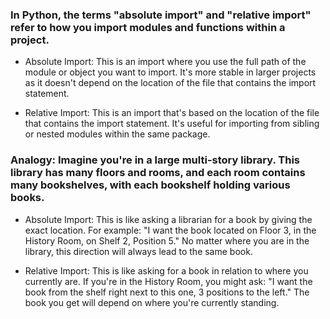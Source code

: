 ### In Python, the terms "absolute import" and "relative import" refer to how you import modules and functions within a project.

- Absolute Import: This is an import where you use the full path of the module or object you want to import. 
It's more stable in larger projects as it doesn't depend on the location of the file that contains the import statement.

- Relative Import: This is an import that's based on the location of the file that contains the import statement. 
It's useful for importing from sibling or nested modules within the same package.

### Analogy: Imagine you're in a large multi-story library. This library has many floors and rooms, and each room contains many bookshelves, with each bookshelf holding various books.

- Absolute Import: This is like asking a librarian for a book by giving the exact location. For example: "I want the book located on Floor 3, in the History Room, on Shelf 2, Position 5." No matter where you are in the library, this direction will always lead to the same book.

- Relative Import: This is like asking for a book in relation to where you currently are. If you're in the History Room, you might ask: "I want the book from the shelf right next to this one, 3 positions to the left." The book you get will depend on where you're currently standing.